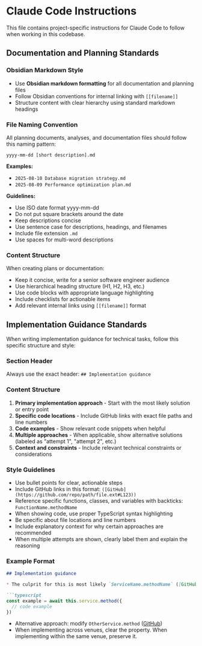 # Claude Code Instructions

This file contains project-specific instructions for Claude Code to follow when working in this codebase.

## Documentation and Planning Standards

### Obsidian Markdown Style
- Use **Obsidian markdown formatting** for all documentation and planning files
- Follow Obsidian conventions for internal linking with `[[filename]]`
- Structure content with clear hierarchy using standard markdown headings

### File Naming Convention
All planning documents, analyses, and documentation files should follow this naming pattern:
```
yyyy-mm-dd [short description].md
```

**Examples:**
- `2025-08-10 Database migration strategy.md`
- `2025-08-09 Performance optimization plan.md`

**Guidelines:**
- Use ISO date format yyyy-mm-dd
- Do not put square brackets around the date
- Keep descriptions concise
- Use sentence case for descriptions, headings, and filenames
- Include file extension `.md`
- Use spaces for multi-word descriptions

### Content Structure
When creating plans or documentation:
- Keep it concise, write for a senior software engineer audience
- Use hierarchical heading structure (H1, H2, H3, etc.)
- Use code blocks with appropriate language highlighting
- Include checklists for actionable items
- Add relevant internal links using `[[filename]]` format

## Implementation Guidance Standards

When writing implementation guidance for technical tasks, follow this specific structure and style:

### Section Header
Always use the exact header: `## Implementation guidance`

### Content Structure
1. **Primary implementation approach** - Start with the most likely solution or entry point
2. **Specific code locations** - Include GitHub links with exact file paths and line numbers
3. **Code examples** - Show relevant code snippets when helpful
4. **Multiple approaches** - When applicable, show alternative solutions (labeled as "attempt 1", "attempt 2", etc.)
5. **Context and constraints** - Include relevant technical constraints or considerations

### Style Guidelines
- Use bullet points for clear, actionable steps
- Include GitHub links in this format: `([GitHub](https://github.com/repo/path/file.ext#L123))`
- Reference specific functions, classes, and variables with backticks: `FunctionName.methodName`
- When showing code, use proper TypeScript syntax highlighting
- Be specific about file locations and line numbers
- Include explanatory context for why certain approaches are recommended
- When multiple attempts are shown, clearly label them and explain the reasoning

### Example Format
```markdown
## Implementation guidance

* The culprit for this is most likely `ServiceName.methodName` ([GitHub](https://github.com/repo/path/file.ts#L170)), which has the query:

```typescript
const example = await this.service.method({
  // code example
})
```

* Alternative approach: modify `OtherService.method` ([GitHub](https://github.com/repo/path/other.ts#L42))
* When implementing across venues, clear the property. When implementing within the same venue, preserve it.
```
